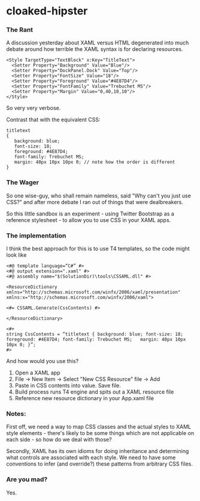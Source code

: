 ﻿cloaked-hipster
===============

### The Rant

A discussion yesterday about XAML versus HTML degenerated into much debate around how terrible the XAML syntax is for declaring resources.

    <Style TargetType="TextBlock" x:Key="TitleText">
      <Setter Property="Background" Value="Blue"/>
      <Setter Property="DockPanel.Dock" Value="Top"/>
      <Setter Property="FontSize" Value="18"/>
      <Setter Property="Foreground" Value="#4E87D4"/>
      <Setter Property="FontFamily" Value="Trebuchet MS"/>
      <Setter Property="Margin" Value="0,40,10,10"/>
    </Style>

So very very verbose.

Contrast that with the equivalent CSS:

    titletext 
    { 
       background: blue;
       font-size: 18;
       foreground: #4E87D4;
       font-family: Trebuchet MS;
       margin: 40px 10px 10px 0; // note how the order is different
    }

### The Wager

So one wise-guy, who shall remain nameless, said "Why can't you just use CSS?" and after more debate I ran out of things that were dealbreakers.

So this little sandbox is an experiment - using Twitter Bootstrap as a reference stylesheet - to allow you to use CSS in your XAML apps.

### The implementation

I think the best approach for this is to use T4 templates, so the code might look like 

    <#@ template language=“C#” #>
    <#@ output extension=".xaml" #>
    <#@ assembly name="$(SolutionDir)\tools\CSSAML.dll" #>
    
    <ResourceDictionary
    xmlns="http://schemas.microsoft.com/winfx/2006/xaml/presentation" 
    xmlns:x="http://schemas.microsoft.com/winfx/2006/xaml">
    
    <#= CSSAML.Generate(CssContents) #>

    </ResourceDictionary>

    <#+
    string CssContents = “titletext { background: blue; font-size: 18; foreground: #4E87D4; font-family: Trebuchet MS;   margin: 40px 10px 10px 0; }”;
    #>

And how would you use this?

 1. Open a XAML app
 2. File -> New Item -> Select "New CSS Resource" file -> Add
 3. Paste in CSS contents into value. Save file.
 4. Build process runs T4 engine and spits out a XAML resource file
 5. Reference new resource dictionary in your App.xaml file


### Notes:

First off, we need a way to map CSS classes and the actual styles to XAML style elements - there's likely to be some things which are not applicable on each side - so how do we deal with those?

Secondly, XAML has its own idioms for doing inheritance and determining what controls are associated with each style. We need to have some conventions to infer (and override?) these patterns from arbitrary CSS files.

### Are you mad?

Yes.